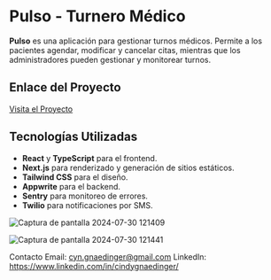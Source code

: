 # Pulso - Turnero Médico

**Pulso** es una aplicación para gestionar turnos médicos. Permite a los pacientes agendar, modificar y cancelar citas, mientras que los administradores pueden gestionar y monitorear turnos.

## Enlace del Proyecto

[Visita el Proyecto](#)

## Tecnologías Utilizadas

- **React** y **TypeScript** para el frontend.
- **Next.js** para renderizado y generación de sitios estáticos.
- **Tailwind CSS** para el diseño.
- **Appwrite** para el backend.
- **Sentry** para monitoreo de errores.
- **Twilio** para notificaciones por SMS.

![Captura de pantalla 2024-07-30 121409](https://github.com/user-attachments/assets/cf4d38e5-2345-4b2b-b3ee-0ebfae04c0b1)

  
![Captura de pantalla 2024-07-30 121441](https://github.com/user-attachments/assets/560e25f0-34b6-4a37-a2dd-3386585b7d54)

Contacto
Email: cyn.gnaedinger@gmail.com
LinkedIn: https://www.linkedin.com/in/cindygnaedinger/
